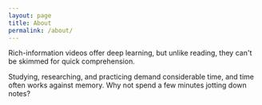 ```yaml
---
layout: page
title: About
permalink: /about/
---
```


Rich-information videos offer deep learning, but unlike reading, they can't be skimmed for quick comprehension.

Studying, researching, and practicing demand considerable time, and time often works against memory. Why not spend a few minutes jotting down notes?
